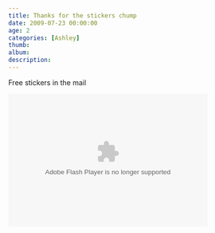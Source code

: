 ```yaml
---
title: Thanks for the stickers chump
date: 2009-07-23 00:00:00
age: 2
categories: [Ashley]
thumb: 
album: 
description: 
---
```

<p> Free stickers in the mail</p>
<p> <embed height="267" width="400" pluginspage="http://www.macromedia.com/go/getflashplayer" flashvars="host=picasaweb.google.com&amp;hl=en_US&amp;feat=flashalbum&amp;RGB=0x000000&amp;feed=http%3A%2F%2Fpicasaweb.google.com%2Fdata%2Ffeed%2Fapi%2Fuser%2Fwyseguys%2Falbumid%2F5361870848710968785%3Falt%3Drss%26kind%3Dphoto%26authkey%3DGv1sRgCJiXkcGfq6zGcw%26hl%3Den_US" src="http://picasaweb.google.com/s/c/bin/slideshow.swf" type="application/x-shockwave-flash" />  </p>
